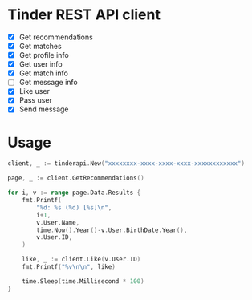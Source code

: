 # Tinder REST API client

- [x] Get recommendations
- [x] Get matches
- [x] Get profile info
- [x] Get user info
- [x] Get match info
- [ ] Get message info
- [x] Like user
- [x] Pass user
- [x] Send message

# Usage
```go
client, _ := tinderapi.New("xxxxxxxx-xxxx-xxxx-xxxx-xxxxxxxxxxxx")

page, _ := client.GetRecommendations()

for i, v := range page.Data.Results {
	fmt.Printf(
		"%d: %s (%d) [%s]\n",
		i+1,
		v.User.Name,
		time.Now().Year()-v.User.BirthDate.Year(),
		v.User.ID,
	)

	like, _ := client.Like(v.User.ID)
	fmt.Printf("%v\n\n", like)

	time.Sleep(time.Millisecond * 100)
}
```